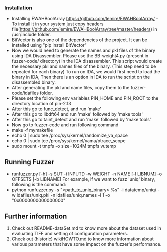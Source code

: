 

### Installation ###

* Installing EWAHBoolArray  https://github.com/lemire/EWAHBoolArray/ - To install it in your system just copy headers file(https://github.com/lemire/EWAHBoolArray/tree/master/headers) in /usr/include folder.
* BitVector is also one of the dependencies of the project. It can be installed  using "pip install BitVector"
* Now we would need to generate the names and pkl files of the binary using IDA Disassembler. Please use the BB-weight4.py (present in fuzzer-code/ directory) in the IDA disassembler. This script would create the necessary pkl and names files of the binary. (This step need to be repeated for each binary) To run on IDA, we would first need to load the binary in IDA, Then there is an option in IDA to run the script on the disassembled binary. 
* After generating the pkl and name files, copy them to the fuzzer-code/idafiles folder.
* Please set the following env variables PIN_HOME and PIN_ROOT to the directory location of pin-2.13 
* After this go to func_detect, and run 'make'
* After this go to libdft64 and run 'make' followed by 'make tools'
* After this go to taint_detect and run 'make' followed by 'make tools'
* Now go to fuzzer-code and run following command
* make -f mymakefile
* echo 0 | sudo tee /proc/sys/kernel/randomize_va_space
* echo 0 | sudo tee /proc/sys/kernel/yama/ptrace_scope
* sudo mount -t tmpfs -o size=1024M tmpfs vutemp

## Running Fuzzer ##
* runfuzzer.py [-h] -s SUT -i INPUTD -w WEIGHT -n NAME [-l LIBNUM] -o
                    OFFSETS [-b LIBNAME]
For example, if we want to fuzz 'uniq' binary, following is the command:
* python runfuzzer.py -s "<path_to_uniq_binary> %s" -i datatemp/uniq/ -w idafiles/uniq.pkl -n idafiles/uniq.names -l 1 -o "0x0000000000000000"

## Further information ##
1. Check out README-dataSet.md to know more about the dataset used in evaluating TIFF and setting of configuration parameters.
2. Check out (historic) wikiHOWTO.md to know more information about various parameters that have some impact on the fuzzer's performance.  
